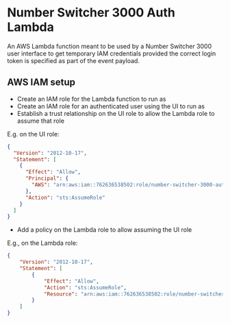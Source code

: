 # Number Switcher 3000 Auth Lambda

An AWS Lambda function meant to be used by a Number Switcher 3000 user interface to get temporary IAM credentials provided the correct login token is specified as part of the event payload.

## AWS IAM setup

- Create an IAM role for the Lambda function to run as
- Create an IAM role for an authenticated user using the UI to run as
- Establish a trust relationship on the UI role to allow the Lambda role to assume that role

E.g. on the UI role:

```JSON
{
  "Version": "2012-10-17",
  "Statement": [
    {
      "Effect": "Allow",
      "Principal": {
        "AWS": "arn:aws:iam::762636538502:role/number-switcher-3000-auth-lambda_dev"
      },
      "Action": "sts:AssumeRole"
    }
  ]
}
```

- Add a policy on the Lambda role to allow assuming the UI role

E.g., on the Lambda role:

```JSON
{
    "Version": "2012-10-17",
    "Statement": [
        {
            "Effect": "Allow",
            "Action": "sts:AssumeRole",
            "Resource": "arn:aws:iam::762636538502:role/number-switcher-3000-ui_dev"
        }
    ]
}
```
